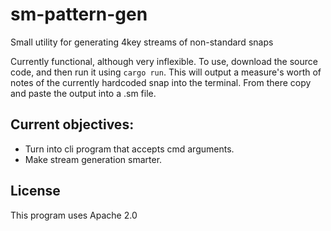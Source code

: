 # sm-pattern-gen
Small utility for generating 4key streams of non-standard snaps

Currently functional, although very inflexible. To use, download the source code, and then run it using `cargo run`. This will output a measure's worth of notes of the currently hardcoded snap into the terminal.
From there copy and paste the output into a .sm file.

## Current objectives:
- Turn into cli program that accepts cmd arguments.
- Make stream generation smarter.

## License
This program uses Apache 2.0
